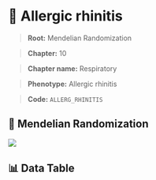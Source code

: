 # 🧪 Allergic rhinitis

> **Root:** Mendelian Randomization

> **Chapter:** 10  

> **Chapter name:** Respiratory

> **Phenotype:** Allergic rhinitis  

> **Code:** `ALLERG_RHINITIS`

## 🧬 Mendelian Randomization  

<img src="/MR/Figures/Forward/ALLERG_RHINITIS.png"/>

## 📊 Data Table

<CsvTableMRF src="/MR/Data/Forward/ALLERG_RHINITIS.csv"/>
